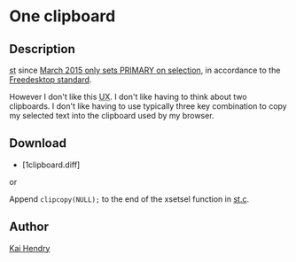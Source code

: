 # One clipboard

## Description

<abbr title="simple terminal">st</abbr> since [March 2015 only sets PRIMARY on
selection](http://git.suckless.org/st/commit/?id=28259f5750f0dc7f52bbaf8b746ec3dc576a58ee),
in accordance to the [Freedesktop
standard](http://standards.freedesktop.org/clipboards-spec/clipboards-latest.txt).

However I don't like this <abbr title="User eXperience">UX</abbr>. I don't like
having to think about two clipboards. I don't like having to use typically
three key combination to copy my selected text into the clipboard used by my
browser.

## Download

* [1clipboard.diff]

or

Append `clipcopy(NULL);` to the end of the xsetsel function in [st.c](http://git.suckless.org/st/tree/st.c).

## Author

[Kai Hendry](http://hendry.iki.fi/)

